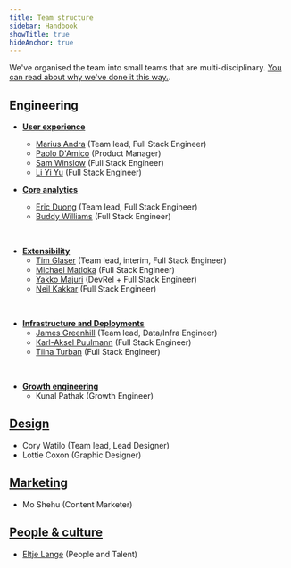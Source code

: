 ```yaml
---
title: Team structure
sidebar: Handbook
showTitle: true
hideAnchor: true
---
```


We've organised the team into small teams that are multi-disciplinary. [You can read about why we've done it this way.](/handbook/people/team-structure/why-small-teams).

## Engineering

- **[User experience](user-experience)**
    - [Marius Andra](/handbook/people/team#marius-andra-software-engineer) (Team lead, Full Stack Engineer)
    - [Paolo D'Amico](/handbook/people/team#paolo-damico-product-team) (Product Manager)
    - [Sam Winslow](/handbook/people/team#sam-winslow-full-stack-engineer) (Full Stack Engineer)
    - [Li Yi Yu]((/handbook/people/team/#li-yi-yu-software-engineer)) (Full Stack Engineer)

- **[Core analytics](core-analytics)**
    - [Eric Duong](/handbook/people/team/#eric-duong-software-engineer) (Team lead, Full Stack Engineer)
    - [Buddy Williams](/handbook/people/team/#buddy-williams-software-engineer) (Full Stack Engineer)

<br />

- **[Extensibility](extensibility)**
    - [Tim Glaser](/handbook/people/team#tim-glaser-co-founder--cto-) (Team lead, interim, Full Stack Engineer)
    - [Michael Matloka](/handbook/people/team/#michael-matloka-software-engineer) (Full Stack Engineer)
    - [Yakko Majuri](/handbook/people/team/#yakko-majuri-technical-writer-and-developer) (DevRel + Full Stack Engineer)
    - [Neil Kakkar](/handbook/people/team/#neil-kakkar-software-engineer) (Full Stack Engineer)

<br />

- **[Infrastructure and Deployments](infrastructure)**
    - [James Greenhill](/handbook/people/team/#james-greenhill-software-engineer) (Team lead, Data/Infra Engineer)
    - [Karl-Aksel Puulmann](/handbook/people/team/#karl-aksel-puulmann-software-engineer) (Full Stack Engineer)
    - [Tiina Turban](/handbook/people/team/#tiina-turban-software-engineer) (Full Stack Engineer)

<br />

- **[Growth engineering](growth-engineering)**
    - Kunal Pathak (Growth Engineer)

## [Design](design)

- Cory Watilo (Team lead, Lead Designer)
- Lottie Coxon (Graphic Designer)

## [Marketing](marketing)

- Mo Shehu (Content Marketer)

## [People & culture](people)

- [Eltje Lange](/handbook/people/team#eltje-lange-people-and-talent) (People and Talent)
